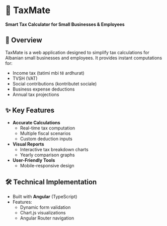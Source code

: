 # 💼 TaxMate

**Smart Tax Calculator for Small Businesses & Employees**

## 📌 Overview
TaxMate is a web application designed to simplify tax calculations for Albanian small businesses and employees. It provides instant computations for:
- Income tax (tatimi mbi të ardhurat)
- TVSH (VAT)
- Social contributions (kontributet sociale)
- Business expense deductions
- Annual tax projections

## ✨ Key Features
- **Accurate Calculations**
  - Real-time tax computation
  - Multiple fiscal scenarios
  - Custom deduction inputs
- **Visual Reports**
  - Interactive tax breakdown charts
  - Yearly comparison graphs
- **User-Friendly Tools**
  - Mobile-responsive design

## 🛠 Technical Implementation
- Built with **Angular** (TypeScript)
- Features:
  - Dynamic form validation
  - Chart.js visualizations
  - Angular Router navigation
